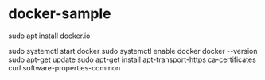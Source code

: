 # docker-sample


sudo apt install docker.io

sudo systemctl start docker
sudo systemctl enable docker
docker --version
sudo apt-get update
sudo apt-get install apt-transport-https ca-certificates curl software-properties-common